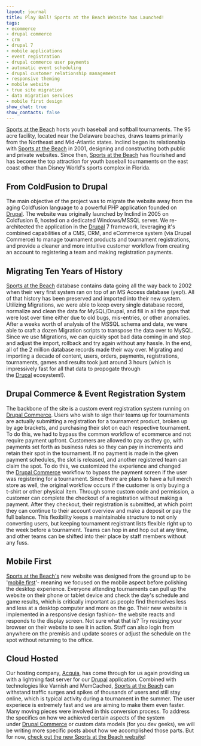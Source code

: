 ```yaml
---
layout: journal
title: Play Ball! Sports at the Beach Website has Launched!
tags: 
- ecommerce
- drupal commerce
- crm
- drupal 7
- mobile applications
- event registration
- drupal commerce user payments
- automatic event scheduling
- drupal customer relationship management
- responsive theming
- mobile website
- true site migration
- data migration services
- mobile first design
show_chat: true
show_contacts: false
---
```


<a href="http://www.sportsatthebeach.com" target="_blank">Sports at the Beach</a> hosts youth baseball and softball tournaments. The 95 acre facility, located near the Delaware beaches, draws teams primarily from the Northeast and Mid-Atlantic states. Inclind began its relationship with <a href="http://www.sportsatthebeach.com" target="_blank">Sports at the Beach</a> in 2001, designing and constructing both public and private websites. Since then, <a href="http://www.sportsatthebeach.com" target="_blank">Sports at the Beach</a> has flourished and has become the top attraction for youth baseball tournaments on the east coast other than Disney World's sports complex in Florida. <h2>From ColdFusion to Drupal</h2> The main objective of the project was to migrate the website away from the aging Coldfusion language to a powerful PHP application founded on <a href="http://www.drupal.org" target="_blank">Drupal</a>. The website was originally launched by Inclind in 2005 on Coldfusion 6, hosted on a dedicated Windows/MSSQL server. We re-architected the application in the <a href="http://www.drupal.org" target="_blank">Drupal</a> 7 framework, leveraging it's combined capabilities of a CMS, CRM, and eCommerce system (via Drupal Commerce) to manage tournament products and tournament registrations, and provide a cleaner and more intuitive customer workflow from creating an account to registering a team and making registration payments.  <h2>Migrating Ten Years of History</h2> <a href="http://www.sportsatthebeach.com" target="_blank">Sports at the Beach</a> database contains data going all the way back to 2002 when their very first system ran on top of an MS Access database (yep!). All of that history has been preserved and imported into their new system.  Utilizing Migrations, we were able to keep every single database record, normalize and clean the data for MySQL/Drupal, and fill in all the gaps that were lost over time either due to old bugs, mis-entries, or other anomalies. After a weeks worth of analysis of the MSSQL schema and data, we were able to craft a dozen Migration scripts to transpose the data over to MySQL. Since we use Migrations, we can quickly spot bad data coming in and stop and adjust the import, rollback and try again without any hassle. In the end, all of the 2 million database records made their way over. Migrating and importing a decade of content, users, orders, payments, registrations, tournaments, games and results took just around 3 hours (which is impressively fast for all that data to propogate through the <a href="http://www.drupal.org" target="_blank">Drupal</a> ecosystem!).  <h2>Drupal Commerce &amp; Event Registration System</h2> The backbone of the site is a custom event registration system running on <a href="http://www.drupalcommerce.org/" target="_blank">Drupal Commerce</a>. Users who wish to sign their teams up for tournaments are actually submitting a registration for a tournament product, broken up by age brackets, and purchasing their slot on each respective tournament. To do this, we had to bypass the common workflow of ecommerce and not require payment upfront. Customers are allowed to pay as they go, with payments set forth as business rules so they can pay in increments and retain their spot in the tournament. If no payment is made in the given payment schedules, the slot is released, and another registered team can claim the spot.  To do this, we customized the experience and changed the <a href="http://www.drupalcommerce.org/" target="_blank">Drupal Commerce</a> workflow to bypass the payment screen if the user was registering for a tournament. Since there are plans to have a full merch store as well, the original workflow occurs if the customer is only buying a t-shirt or other physical item. Through some custom code and permission, a customer can complete the checkout of a registration without making a payment. After they checkout, their registration is submitted, at which point they can continue to their account overview and make a deposit or pay the full balance.  This flexibility keeps a maintainable structure to not only converting users, but keeping tournament registrant lists flexible right up to the week before a tournament. Teams can hop in and hop out at any time, and other teams can be shifted into their place by staff members without any fuss. <h2>Mobile First</h2> <a href="http://www.sportsatthebeach.com" target="_blank">Sports at the Beach's</a> new website was designed from the ground up to be '<a href="http://www.abookapart.com/products/mobile-first" target="_blank">mobile first</a>'- meaning we focused on the mobile aspect before polishing the desktop experience. Everyone attending tournaments can pull up the website on their phone or tablet device and check the day's schedule and game results, which is critically important as people find themselves less and less at a desktop computer and more on the go. Their new website is implemented in a responsive design fashion- the website reacts and responds to the display screen. Not sure what that is? Try resizing your browser on their website to see it in action. Staff can also login from anywhere on the premisis and update scores or adjust the schedule on the spot without returning to the office. <h2>Cloud Hosted</h2> Our hosting company, <a href="https://www.acquia.com/products-services/acquia-managed-cloud" target="_blank">Acquia</a>, has come through for us again providing us with a lightning fast server for our <a href="http://www.drupal.org" target="_blank">Drupal</a> application. Combined with technologies like Varnish and MemCached, <a href="http://www.sportsatthebeach.com" target="_blank">Sports at the Beach</a> can withstand traffic surges and spikes of thousands of users and still stay online, which is typical activity during a tournament in the summer. The user experiece is extremely fast and we are aiming to make them even faster.  Many moving pieces were involved in this conversion process. To address the specifics on how we achieved certain aspects of the system under <a href="http://www.drupalcommerce.org/" target="_blank">Drupal Commerce</a> or custom data models (for you dev geeks), we will be writing more specific posts about how we accomplished those parts. But for now, <a href="http://www.sportsatthebeach.com" target="_blank">check out the new Sports at the Beach website</a>!
